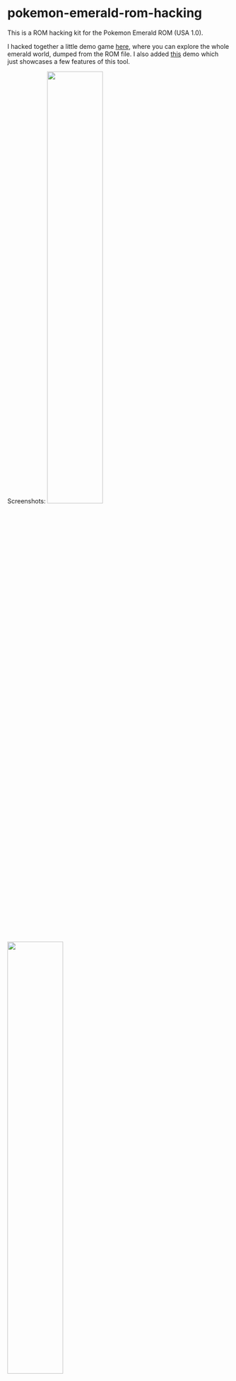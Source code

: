 # pokemon-emerald-rom-hacking

This is a ROM hacking kit for the Pokemon Emerald ROM (USA 1.0).

I hacked together a little demo game [here](https://maierfelix.github.io/pokemon-emerald-rom-hacking/static/game/), where you can explore the whole emerald world, dumped from the ROM file.
I also added [this](https://maierfelix.github.io/pokemon-emerald-rom-hacking/static/demo1/) demo which just showcases a few features of this tool.

Screenshots:
<img src="https://i.imgur.com/pYI9ipl.gif" width="50%">

<img src="https://i.imgur.com/isgIRLD.gif" width="50%">

<img src="https://i.imgur.com/Eqz4eRp.gif" width="50%">

<img src="https://i.imgur.com/HmvBTAV.png" width="50%">

The following things are supported:

Graphics:
   - Overworld sprites
   - Pokemon battle sprites (back, front)
   - Pokemon icons
   - Item sprites
   - Field effects (e.g grass, ashe)
   - Tilesets
   - Tileset animations (e.g water, flowers)
   - Door animations

Texts:
 - The text "POKéMON"
 - Attack names
 - Item names
 - Pokemon names

Map related:
 - Map events (NPCs, Warps)
 - Map connections 
 - Map behavior byte
 - Map background byte
 - Map border tile graphic
 
 Happy hacking!
